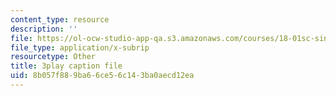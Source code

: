 ```yaml
---
content_type: resource
description: ''
file: https://ol-ocw-studio-app-qa.s3.amazonaws.com/courses/18-01sc-single-variable-calculus-fall-2010/8b057f889ba66ce56c143ba0aecd12ea_HgEqXhsIq_g.srt
file_type: application/x-subrip
resourcetype: Other
title: 3play caption file
uid: 8b057f88-9ba6-6ce5-6c14-3ba0aecd12ea
---
```

